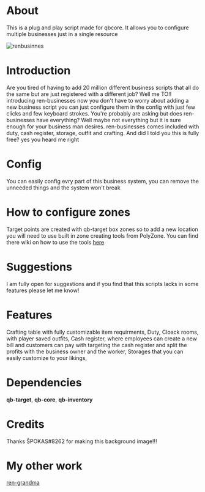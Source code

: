 # About 
 This is a plug and play script made for qbcore. It allows you to configure multiple businesses just in a single resource

![renbusinnes](https://user-images.githubusercontent.com/85559163/198835306-a319679d-ed28-4c0d-b258-592757325dd1.png)

# Introduction
Are you tired of having to add 20 million different business scripts that all do the same but are just registered with a different job?  Well me TO!! introducing ren-businesses now you don't have to worry about adding a new business script you can just configure them in the config with just few clicks and few keyboard strokes. You're probably are asking but does ren-businesses have everything? Well maybe not everything but it is sure enough for your business man desires. ren-businesses comes included with duty, cash register, storage, outfit and crafting. And did I told you this is fully free? yes you heard me right

# Config
You can easily config evry part of this business system, you can remove the unneeded things and the system won't break

# How to configure zones
 Target points are created with qb-target box zones so to add a new location you will need to use built in zone creating tools from PolyZone. You can find there wiki on how to use the tools [here](https://github.com/mkafrin/PolyZone/wiki/Using-the-creation-script) 
 
 # Suggestions
I am fully open for suggestions and if you find that this scripts lacks in some features please let me know!
 
 # Features
Crafting table with fully customizable item requirments,
Duty,
Cloack rooms, with player saved outfits,
Cash register, where employees can create a new bill and customers can pay with targeting the cash register and split the profits with the business owner and the worker,
Storages that you can easily customize to your likings,
 
 # Dependencies
  **qb-target**,
  **qb-core**,
  **qb-inventory**
  
 # Credits
 Thanks ŠPOKAS#8262 for making this background image!!!
# My other work
[ren-grandma]([https://github.com/mkafrin/PolyZone/wiki/Using-the-creation-script](https://github.com/Rencikas/ren-grandma)) 
